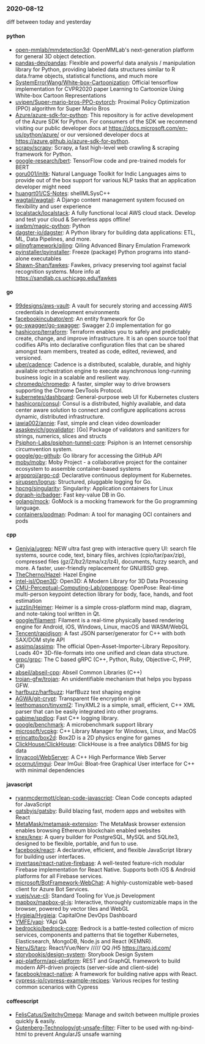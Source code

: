 ### 2020-08-12
diff between today and yesterday

#### python
* [open-mmlab/mmdetection3d](https://github.com/open-mmlab/mmdetection3d): OpenMMLab's next-generation platform for general 3D object detection.
* [pandas-dev/pandas](https://github.com/pandas-dev/pandas): Flexible and powerful data analysis / manipulation library for Python, providing labeled data structures similar to R data.frame objects, statistical functions, and much more
* [SystemErrorWang/White-box-Cartoonization](https://github.com/SystemErrorWang/White-box-Cartoonization): Official tensorflow implementation for CVPR2020 paper Learning to Cartoonize Using White-box Cartoon Representations
* [uvipen/Super-mario-bros-PPO-pytorch](https://github.com/uvipen/Super-mario-bros-PPO-pytorch): Proximal Policy Optimization (PPO) algorithm for Super Mario Bros
* [Azure/azure-sdk-for-python](https://github.com/Azure/azure-sdk-for-python): This repository is for active development of the Azure SDK for Python. For consumers of the SDK we recommend visiting our public developer docs at https://docs.microsoft.com/en-us/python/azure/ or our versioned developer docs at https://azure.github.io/azure-sdk-for-python.
* [scrapy/scrapy](https://github.com/scrapy/scrapy): Scrapy, a fast high-level web crawling & scraping framework for Python.
* [google-research/bert](https://github.com/google-research/bert): TensorFlow code and pre-trained models for BERT
* [goru001/inltk](https://github.com/goru001/inltk): Natural Language Toolkit for Indic Languages aims to provide out of the box support for various NLP tasks that an application developer might need
* [huangrt01/CS-Notes](https://github.com/huangrt01/CS-Notes): shellMLSysC++
* [wagtail/wagtail](https://github.com/wagtail/wagtail): A Django content management system focused on flexibility and user experience
* [localstack/localstack](https://github.com/localstack/localstack):  A fully functional local AWS cloud stack. Develop and test your cloud & Serverless apps offline!
* [iswbm/magic-python](https://github.com/iswbm/magic-python): Python 
* [dagster-io/dagster](https://github.com/dagster-io/dagster): A Python library for building data applications: ETL, ML, Data Pipelines, and more.
* [qilingframework/qiling](https://github.com/qilingframework/qiling): Qiling Advanced Binary Emulation Framework
* [pyinstaller/pyinstaller](https://github.com/pyinstaller/pyinstaller): Freeze (package) Python programs into stand-alone executables
* [Shawn-Shan/fawkes](https://github.com/Shawn-Shan/fawkes): Fawkes, privacy preserving tool against facial recognition systems. More info at https://sandlab.cs.uchicago.edu/fawkes

#### go
* [99designs/aws-vault](https://github.com/99designs/aws-vault): A vault for securely storing and accessing AWS credentials in development environments
* [facebookincubator/ent](https://github.com/facebookincubator/ent): An entity framework for Go
* [go-swagger/go-swagger](https://github.com/go-swagger/go-swagger): Swagger 2.0 implementation for go
* [hashicorp/terraform](https://github.com/hashicorp/terraform): Terraform enables you to safely and predictably create, change, and improve infrastructure. It is an open source tool that codifies APIs into declarative configuration files that can be shared amongst team members, treated as code, edited, reviewed, and versioned.
* [uber/cadence](https://github.com/uber/cadence): Cadence is a distributed, scalable, durable, and highly available orchestration engine to execute asynchronous long-running business logic in a scalable and resilient way.
* [chromedp/chromedp](https://github.com/chromedp/chromedp): A faster, simpler way to drive browsers supporting the Chrome DevTools Protocol.
* [kubernetes/dashboard](https://github.com/kubernetes/dashboard): General-purpose web UI for Kubernetes clusters
* [hashicorp/consul](https://github.com/hashicorp/consul): Consul is a distributed, highly available, and data center aware solution to connect and configure applications across dynamic, distributed infrastructure.
* [iawia002/annie](https://github.com/iawia002/annie):  Fast, simple and clean video downloader
* [asaskevich/govalidator](https://github.com/asaskevich/govalidator): [Go] Package of validators and sanitizers for strings, numerics, slices and structs
* [Psiphon-Labs/psiphon-tunnel-core](https://github.com/Psiphon-Labs/psiphon-tunnel-core): Psiphon is an Internet censorship circumvention system.
* [google/go-github](https://github.com/google/go-github): Go library for accessing the GitHub API
* [moby/moby](https://github.com/moby/moby): Moby Project - a collaborative project for the container ecosystem to assemble container-based systems
* [argoproj/argo-cd](https://github.com/argoproj/argo-cd): Declarative continuous deployment for Kubernetes.
* [sirupsen/logrus](https://github.com/sirupsen/logrus): Structured, pluggable logging for Go.
* [hpcng/singularity](https://github.com/hpcng/singularity): Singularity: Application containers for Linux
* [dgraph-io/badger](https://github.com/dgraph-io/badger): Fast key-value DB in Go.
* [golang/mock](https://github.com/golang/mock): GoMock is a mocking framework for the Go programming language.
* [containers/podman](https://github.com/containers/podman): Podman: A tool for managing OCI containers and pods

#### cpp
* [Genivia/ugrep](https://github.com/Genivia/ugrep): NEW ultra fast grep with interactive query UI: search file systems, source code, text, binary files, archives (cpio/tar/pax/zip), compressed files (gz/Z/bz2/lzma/xz/lz4), documents, fuzzy search, and more. A faster, user-friendly replacement for GNU/BSD grep.
* [TheCherno/Hazel](https://github.com/TheCherno/Hazel): Hazel Engine
* [intel-isl/Open3D](https://github.com/intel-isl/Open3D): Open3D: A Modern Library for 3D Data Processing
* [CMU-Perceptual-Computing-Lab/openpose](https://github.com/CMU-Perceptual-Computing-Lab/openpose): OpenPose: Real-time multi-person keypoint detection library for body, face, hands, and foot estimation
* [juzzlin/Heimer](https://github.com/juzzlin/Heimer): Heimer is a simple cross-platform mind map, diagram, and note-taking tool written in Qt.
* [google/filament](https://github.com/google/filament): Filament is a real-time physically based rendering engine for Android, iOS, Windows, Linux, macOS and WASM/WebGL
* [Tencent/rapidjson](https://github.com/Tencent/rapidjson): A fast JSON parser/generator for C++ with both SAX/DOM style API
* [assimp/assimp](https://github.com/assimp/assimp): The official Open-Asset-Importer-Library Repository. Loads 40+ 3D-file-formats into one unified and clean data structure.
* [grpc/grpc](https://github.com/grpc/grpc): The C based gRPC (C++, Python, Ruby, Objective-C, PHP, C#)
* [abseil/abseil-cpp](https://github.com/abseil/abseil-cpp): Abseil Common Libraries (C++)
* [trojan-gfw/trojan](https://github.com/trojan-gfw/trojan): An unidentifiable mechanism that helps you bypass GFW.
* [harfbuzz/harfbuzz](https://github.com/harfbuzz/harfbuzz): HarfBuzz text shaping engine
* [AGWA/git-crypt](https://github.com/AGWA/git-crypt): Transparent file encryption in git
* [leethomason/tinyxml2](https://github.com/leethomason/tinyxml2): TinyXML2 is a simple, small, efficient, C++ XML parser that can be easily integrated into other programs.
* [gabime/spdlog](https://github.com/gabime/spdlog): Fast C++ logging library.
* [google/benchmark](https://github.com/google/benchmark): A microbenchmark support library
* [microsoft/vcpkg](https://github.com/microsoft/vcpkg): C++ Library Manager for Windows, Linux, and MacOS
* [erincatto/box2d](https://github.com/erincatto/box2d): Box2D is a 2D physics engine for games
* [ClickHouse/ClickHouse](https://github.com/ClickHouse/ClickHouse): ClickHouse is a free analytics DBMS for big data
* [linyacool/WebServer](https://github.com/linyacool/WebServer): A C++ High Performance Web Server
* [ocornut/imgui](https://github.com/ocornut/imgui): Dear ImGui: Bloat-free Graphical User interface for C++ with minimal dependencies

#### javascript
* [ryanmcdermott/clean-code-javascript](https://github.com/ryanmcdermott/clean-code-javascript):  Clean Code concepts adapted for JavaScript
* [gatsbyjs/gatsby](https://github.com/gatsbyjs/gatsby): Build blazing fast, modern apps and websites with React
* [MetaMask/metamask-extension](https://github.com/MetaMask/metamask-extension):   The MetaMask browser extension enables browsing Ethereum blockchain enabled websites
* [knex/knex](https://github.com/knex/knex): A query builder for PostgreSQL, MySQL and SQLite3, designed to be flexible, portable, and fun to use.
* [facebook/react](https://github.com/facebook/react): A declarative, efficient, and flexible JavaScript library for building user interfaces.
* [invertase/react-native-firebase](https://github.com/invertase/react-native-firebase):  A well-tested feature-rich modular Firebase implementation for React Native. Supports both iOS & Android platforms for all Firebase services.
* [microsoft/BotFramework-WebChat](https://github.com/microsoft/BotFramework-WebChat): A highly-customizable web-based client for Azure Bot Services.
* [vuejs/vue-cli](https://github.com/vuejs/vue-cli):  Standard Tooling for Vue.js Development
* [mapbox/mapbox-gl-js](https://github.com/mapbox/mapbox-gl-js): Interactive, thoroughly customizable maps in the browser, powered by vector tiles and WebGL
* [Hygieia/Hygieia](https://github.com/Hygieia/Hygieia): CapitalOne DevOps Dashboard
* [YMFE/yapi](https://github.com/YMFE/yapi): YApi QA
* [bedrockio/bedrock-core](https://github.com/bedrockio/bedrock-core): Bedrock is a battle-tested collection of micro services, components and patterns that tie together Kubernetes, Elasticsearch, MongoDB, Node.js and React (KEMNR).
* [NervJS/taro](https://github.com/NervJS/taro):  React/Vue/Nerv ///// QQ /H5  https://taro.jd.com/
* [storybookjs/design-system](https://github.com/storybookjs/design-system):  Storybook Design System
* [api-platform/api-platform](https://github.com/api-platform/api-platform): REST and GraphQL framework to build modern API-driven projects (server-side and client-side)
* [facebook/react-native](https://github.com/facebook/react-native): A framework for building native apps with React.
* [cypress-io/cypress-example-recipes](https://github.com/cypress-io/cypress-example-recipes): Various recipes for testing common scenarios with Cypress

#### coffeescript
* [FelisCatus/SwitchyOmega](https://github.com/FelisCatus/SwitchyOmega): Manage and switch between multiple proxies quickly & easily.
* [Gutenberg-Technology/gt-unsafe-filter](https://github.com/Gutenberg-Technology/gt-unsafe-filter): Filter to be used with ng-bind-html to prevent AngularJS unsafe warning
